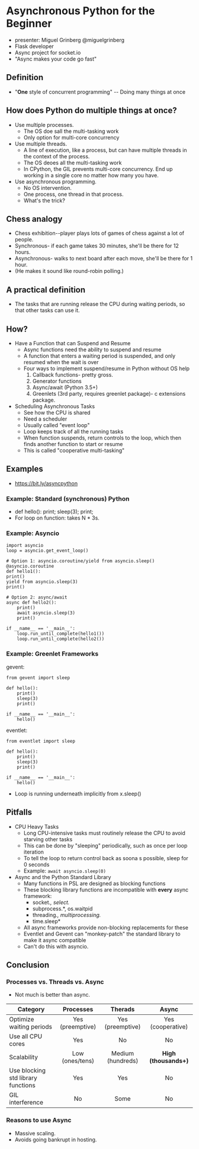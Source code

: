 # Asynchronous Python for the Beginner
* presenter: Miguel Grinberg  @miguelgrinberg
* Flask developer
* Async project for socket.io
* "Async makes your code go fast"

## Definition
* "**One** style of concurrent programming" -- Doing many things at once

## How does Python do multiple things at once?
* Use multiple processes.
    * The OS doe sall the multi-tasking work
    * Only option for multi-core concurrency
* Use multiple threads.
    * A line of execution, like a process, but can have multiple threads in the context of the process.
    * The OS deoes all the multi-tasking work
    * In CPython, the GIL prevents multi-core concurrency. End up working in a single core no matter how many you have.
* Use asynchronous programming.
    * No OS intervention.
    * One process, one thread in that process.
    * What's the trick?

## Chess analogy
* Chess exhibition--player plays lots of games of chess against a lot of people.
* Synchronous- if each game takes 30 minutes, she'll be there for 12 hours.
* Asynchronous- walks to next board after each move, she'll be there for 1 hour.
* (He makes it sound like round-robin polling.)

## A practical definition
* The tasks that are running release the CPU during waiting periods, so that other tasks can use it.

## How?
* Have a Function that can Suspend and Resume
    * Async functions need the ability to suspend and resume
    * A function that enters a waiting period is suspended, and only resumed when the wait is over
    * Four ways to implement suspend/resume in Python without OS help
        1. Callback functions- pretty gross.
        2. Generator functions
        3. Async/await (Python 3.5+)
        4. Greenlets (3rd party, requires greenlet package)- c extensions package.
* Scheduling Asynchronous Tasks
    * See how the CPU is shared
    * Need a scheduler
    * Usually called "event loop"
    * Loop keeps track of all the running tasks
    * When function suspends, return controls to the loop, which then finds another function to start or resume
    * This is called "cooperative multi-tasking"

## Examples
* https://bit.ly/asyncpython

### Example: Standard (synchronous) Python
* def hello(): print; sleep(3); print;
* For loop on function: takes N * 3s.

### Example: Asyncio

    import asyncio
    loop = asyncio.get_event_loop()

    # Option 1: asyncio.coroutine/yield from asyncio.sleep()
    @asyncio.coroutine
    def hello1():
    print()
    yield from asyncio.sleep(3)
    print()

    # Option 2: async/await
    async def hello2():
        print()
        await asyncio.sleep(3)
        print()

    if __name__ == '__main__':
        loop.run_until_complete(hello1())
        loop.run_until_complete(hello2())

### Example: Greenlet Frameworks

gevent:

    from gevent import sleep

    def hello():
        print()
        sleep(3)
        print()

    if __name__ == '__main__':
        hello()

eventlet:

    from eventlet import sleep

    def hello():
        print()
        sleep(3)
        print()

    if __name__ == '__main__':
        hello()

* Loop is running underneath implicitly from x.sleep()

## Pitfalls
* CPU Heavy Tasks
    * Long CPU-intensive tasks must routinely release the CPU to avoid starving other tasks
    * This can be done by "sleeping" periodically, such as once per loop iteration
    * To tell the loop to return control back as soona s possible, sleep for 0 seconds
    * Example: `await asyncio.sleep(0)`
* Async and the Python Standard Library
    * Many functions in PSL are designed as blocking functions
    * These blocking library functions are incompatible with **every** async framework:
        * socket.*, select.*
        * subprocess.*, os.waitpid
        * threading.*, multiprocessing.*
        * time.sleep*
    * All async frameworks provide non-blocking replacements for these
    * Eventlet and Gevent can "monkey-patch" the standard library to make it async compatible
    * Can't do this with asyncio.

## Conclusion

### Processes vs. Threads vs. Async

* Not much is better than async.

| Category                           | Processes         | Therads           | Async                 |
| ---------------------------------- |:-----------------:|:-----------------:|:---------------------:|
| Optimize waiting periods           | Yes (preemptive)  | Yes (preemptive)  | Yes (cooperative)     |
| Use all CPU cores                  | Yes               | No                | No                    |
| Scalability                        | Low (ones/tens)   | Medium (hundreds) | **High (thousands+)** |
| Use blocking std library functions | Yes               | Yes               | No                    |
| GIL interference                   | No                | Some              | No                    |

### Reasons to use Async
* Massive scaling.
* Avoids going bankrupt in hosting.
